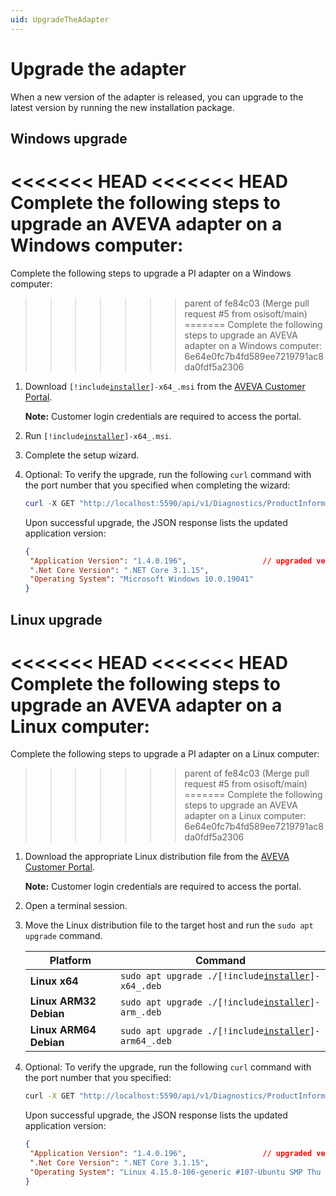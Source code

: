 ```yaml
---
uid: UpgradeTheAdapter
---
```


# Upgrade the adapter

When a new version of the adapter is released, you can upgrade to the latest version by running the new installation package.

## Windows upgrade

<<<<<<< HEAD
<<<<<<< HEAD
Complete the following steps to upgrade an AVEVA adapter on a Windows computer:
=======
Complete the following steps to upgrade a PI adapter on a Windows computer:
>>>>>>> parent of fe84c03 (Merge pull request #5 from osisoft/main)
=======
Complete the following steps to upgrade an AVEVA adapter on a Windows computer:
>>>>>>> 6e64e0fc7b4fd589ee7219791ac8da0fdf5a2306

1. Download <code>[!include[installer](../_includes/inline/installer-name.md)]-x64_.msi</code> from the [AVEVA Customer Portal](https://customers.osisoft.com/s/products).

    **Note:** Customer login credentials are required to access the portal.

2. Run <code>[!include[installer](../_includes/inline/installer-name.md)]-x64_.msi</code>.

3. Complete the setup wizard.

4. Optional: To verify the upgrade, run the following `curl` command with the port number that you specified when completing the wizard:

   ```powershell
   curl -X GET "http://localhost:5590/api/v1/Diagnostics/ProductInformation"
   ```

   Upon successful upgrade, the JSON response lists the updated application version:

   ```json
   {
    "Application Version": "1.4.0.196",                 // upgraded version
    ".Net Core Version": ".NET Core 3.1.15",
    "Operating System": "Microsoft Windows 10.0.19041"
   }
   ```

## Linux upgrade

<<<<<<< HEAD
<<<<<<< HEAD
Complete the following steps to upgrade an AVEVA adapter on a Linux computer:
=======
Complete the following steps to upgrade a PI adapter on a Linux computer:
>>>>>>> parent of fe84c03 (Merge pull request #5 from osisoft/main)
=======
Complete the following steps to upgrade an AVEVA adapter on a Linux computer:
>>>>>>> 6e64e0fc7b4fd589ee7219791ac8da0fdf5a2306

1. Download the appropriate Linux distribution file from the [AVEVA Customer Portal](https://customers.osisoft.com/s/products).

    **Note:** Customer login credentials are required to access the portal.

2. Open a terminal session.

3. Move the Linux distribution file to the target host and run the `sudo apt upgrade` command.

    Platform | Command
    --|--
    **Linux x64** |<code>sudo apt upgrade ./[!include[installer](../_includes/inline/installer-name.md)]-x64_.deb</code> 
    **Linux ARM32 Debian** |<code>sudo apt upgrade ./[!include[installer](../_includes/inline/installer-name.md)]-arm_.deb</code> 
    **Linux ARM64 Debian** |<code>sudo apt upgrade ./[!include[installer](../_includes/inline/installer-name.md)]-arm64_.deb</code> 

4. Optional: To verify the upgrade, run the following `curl` command with the port number that you specified:

   ```bash
   curl -X GET "http://localhost:5590/api/v1/Diagnostics/ProductInformation"
   ```

   Upon successful upgrade, the JSON response lists the updated application version:

   ```json
   {
    "Application Version": "1.4.0.196",                 // upgraded version
    ".Net Core Version": ".NET Core 3.1.15",
    "Operating System": "Linux 4.15.0-106-generic #107-Ubuntu SMP Thu Jun 4 11:27:52 UTC 2020"
   }
   ```
